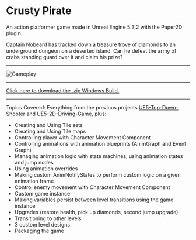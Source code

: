 # Crusty Pirate

An action platformer game made in Unreal Engine 5.3.2 with the Paper2D plugin.

Captain Nobeard has tracked down a treasure trove of diamonds to an underground dungeon on a deserted island. Can he defeat the army of crabs standing guard over it and claim his prize?

___

<img src="https://github.com/JACPro/UE5-2D-Platformer/blob/main/CrustyPirateGameplay.gif" title="Gameplay"></img>

___

[Click here to download the .zip Windows Build.](https://github.com/JACPro/UE5-2D-Platformer/raw/refs/heads/main/WindowsBuild.zip?download=)

___

Topics Covered:
Everything from the previous projects [UE5-Top-Down-Shooter](https://github.com/JACPro/UE5-2D-Top-Down-Shooter) and [UE5-2D-Driving-Game](https://github.com/JACPro/UE5-2D-Driving-Game/tree/main), plus:
* Creating and Using Tile sets
* Creating and Using Tile maps
* Controlling player with Character Movement Component 
* Controlling animations with animation blueprints (AnimGraph and Event Graph)
* Managing animation logic with state machines, using animation states and jump nodes
* Using animation overrides
* Making custom AnimNotifyStates to perform custom logic on a given animation frame
* Control enemy movement with Character Movement Component
* Custom game instance
* Making variables persist between level transitions using the game instance
* Upgrades (restore health, pick up diamonds, second jump upgrade)
* Transitioning to other levels
* 3 custom level designs
* Packaging the game 

